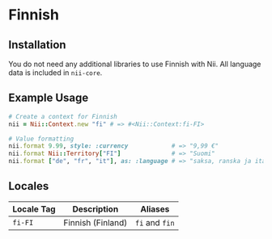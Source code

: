 <!-- This file has been generated. Source: languages/_template.md.erb -->

# Finnish

## Installation

You do not need any additional libraries to use Finnish with Nii.
All language data is included in `nii-core`.

## Example Usage

``` ruby
# Create a context for Finnish
nii = Nii::Context.new "fi" # => #<Nii::Context:fi-FI>

# Value formatting
nii.format 9.99, style: :currency            # => "9,99 €"
nii.format Nii::Territory["FI"]              # => "Suomi"
nii.format ["de", "fr", "it"], as: :language # => "saksa, ranska ja italia"
```


## Locales

<table>
  <thead>
    <tr>
      <th>Locale Tag</th>
      <th>Description</th>
      <th>Aliases</th>
    </tr>
  </thead>
  <tbody>
    <tr>
      <td><code>fi-FI</code></td>
      <td>Finnish (Finland)</td>
      <td><code>fi</code> and <code>fin</code></td>
    </tr>
  </tbody>
</table>

